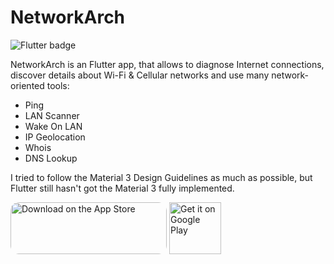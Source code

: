 # NetworkArch

![Flutter badge](https://img.shields.io/badge/Flutter-02569B?style=for-the-badge&logo=flutter&logoColor=white)

NetworkArch is an Flutter app, that allows to diagnose Internet connections, discover details about Wi-Fi & Cellular networks and use many network-oriented tools:

- Ping
- LAN Scanner
- Wake On LAN
- IP Geolocation
- Whois
- DNS Lookup

I tried to follow the Material 3 Design Guidelines as much as possible, but Flutter still hasn't got the Material 3 fully implemented.

<a href="https://apps.apple.com/us/app/networkarch/id1526690989?itsct=apps_box_badge&amp;itscg=30200" style="display: inline-block; overflow: hidden; border-radius: 13px; width: 250px; height: 83px;"><img src="https://tools.applemediaservices.com/api/badges/download-on-the-app-store/black/en-us?size=250x83&amp;releaseDate=1600646400&h=57b6367be037e849e863c352932a01c8" alt="Download on the App Store" style="border-radius: 13px; width: 250px; height: 83px;"></a>
<a href='https://play.google.com/store/apps/details?id=com.hubertjozwiak.networkarch&pcampaignid=pcampaignidMKT-Other-global-all-co-prtnr-py-PartBadge-Mar2515-1'><img alt='Get it on Google Play' src='https://upload.wikimedia.org/wikipedia/commons/thumb/7/78/Google_Play_Store_badge_EN.svg/2880px-Google_Play_Store_badge_EN.svg.png?20190913154415' style="height: 83px"/></a>


